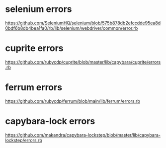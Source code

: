 # selenium errors
https://github.com/SeleniumHQ/selenium/blob/575b878db2efccdde95ea8d0bdf6b8db4bea1fa0/rb/lib/selenium/webdriver/common/error.rb

# cuprite errors
https://github.com/rubycdp/cuprite/blob/master/lib/capybara/cuprite/errors.rb

# ferrum errors
https://github.com/rubycdp/ferrum/blob/main/lib/ferrum/errors.rb

# capybara-lock errors
https://github.com/makandra/capybara-lockstep/blob/master/lib/capybara-lockstep/errors.rb
